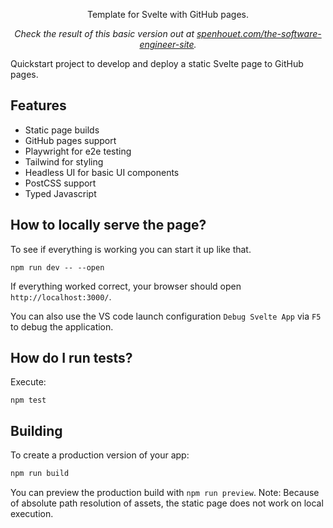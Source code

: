 <p align="center">Template for Svelte with GitHub pages.</p>

<p align="center"><em>Check the result of this basic version out at <a href="https://spenhouet.com/the-software-engineer-site/">spenhouet.com/the-software-engineer-site</a>.</em></p>

Quickstart project to develop and deploy a static Svelte page to GitHub pages.

## Features

- Static page builds
- GitHub pages support
- Playwright for e2e testing
- Tailwind for styling
- Headless UI for basic UI components
- PostCSS support
- Typed Javascript

## How to locally serve the page?

To see if everything is working you can start it up like that.

```shell
npm run dev -- --open
```

If everything worked correct, your browser should open `http://localhost:3000/`.

You can also use the VS code launch configuration `Debug Svelte App` via `F5` to debug the application.

## How do I run tests?

Execute:

```shell
npm test
```

## Building

To create a production version of your app:

```bash
npm run build
```

You can preview the production build with `npm run preview`.
Note: Because of absolute path resolution of assets, the static page does not work on local execution.
